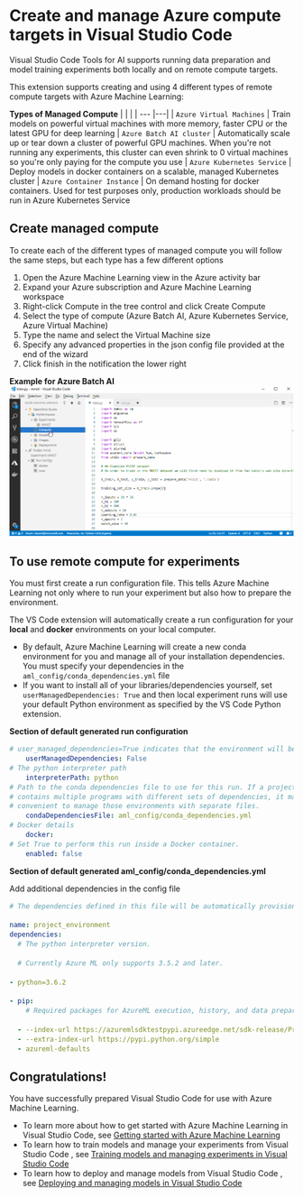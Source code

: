 # Create and manage Azure compute targets in Visual Studio Code
Visual Studio Code Tools for AI supports running data preparation and model training experiments both locally and on remote compute targets.

This extension supports creating and using 4 different types of remote compute targets with Azure Machine Learning:

**Types of Managed Compute**
|  |  |
| --- |---|
| `Azure Virtual Machines`  | Train models on powerful virtual machines with more memory, faster CPU or the latest GPU for deep learning 
| `Azure Batch AI cluster` | Automatically scale up or tear down a cluster of powerful GPU machines. When you're not running any experiments, this cluster can even shrink to 0 virtual machines so you're only paying for the compute you use 
| `Azure Kubernetes Service` | Deploy models in docker containers on a scalable, managed Kubernetes cluster 
| `Azure Container Instance` | On demand hosting for docker containers. Used for test purposes only, production workloads should be run in Azure Kubernetes Service 

## Create managed compute

To create each of the different types of managed compute you will follow the same steps, but each type has a few different options
1. Open the Azure Machine Learning view in the Azure activity bar
2. Expand your Azure subscription and Azure Machine Learning workspace
3. Right-click Compute in the tree control and click Create Compute
4. Select the type of compute (Azure Batch AI, Azure Kubernetes Service, Azure Virtual Machine)
5. Type the name and select the Virtual Machine size
6. Specify any advanced properties in the json config file provided at the end of the wizard
7. Click finish in the notification the lower right

**Example for Azure Batch AI**
![compute](./media/createcompute.gif)

## To use remote compute for experiments
You must first create a run configuration file. This tells Azure Machine Learning not only where to run your experiment but also how to prepare the environment.

The VS Code extension will automatically create a run configuration for your **local** and **docker** environments on your local computer.
- By default,  Azure Machine Learning will create a new conda environment for you and manage all of your installation dependencies. You must specify your dependencies in the `aml_config/conda_dependencies.yml` file
- If you want to install all of your libraries/dependencies yourself, set `userManagedDependencies: True` and then local experiment runs will use your default Python environment as specified by the VS Code Python extension.

**Section of default generated run configuration**

```yaml
# user_managed_dependencies=True indicates that the environment will be user managed. False indicates that AzureML will manage the user environment.
    userManagedDependencies: False
# The python interpreter path
    interpreterPath: python
# Path to the conda dependencies file to use for this run. If a project
# contains multiple programs with different sets of dependencies, it may be
# convenient to manage those environments with separate files.
    condaDependenciesFile: aml_config/conda_dependencies.yml
# Docker details
    docker:
# Set True to perform this run inside a Docker container.
    enabled: false
```

**Section of default generated aml_config/conda_dependencies.yml**

Add additional dependencies in the config file

```yaml
# The dependencies defined in this file will be automatically provisioned for runs with userManagedDependencies=False.

name: project_environment
dependencies:
  # The python interpreter version.

  # Currently Azure ML only supports 3.5.2 and later.

- python=3.6.2

- pip:
    # Required packages for AzureML execution, history, and data preparation.

  - --index-url https://azuremlsdktestpypi.azureedge.net/sdk-release/Preview/E7501C02541B433786111FE8E140CAA1
  - --extra-index-url https://pypi.python.org/simple
  - azureml-defaults

```

## Congratulations!
You have successfully prepared Visual Studio Code for use with Azure Machine Learning. 

- To learn more about how to get started with Azure Machine Learning in Visual Studio Code, see [Getting started with Azure Machine Learning](/docs/getting-started-aml-vscode.md)
- To learn how to train models and manage your experiments from Visual Studio Code , see [Training models and managing experiments in Visual Studio Code](train-models-aml-vscode.md)
- To learn how to deploy and manage models from Visual Studio Code , see [Deploying and managing models in Visual Studio Code](deploy-models-aml-vscode.md)